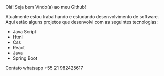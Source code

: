 Olá! Seja bem Vindo(a) ao meu Github! 

Atualmente estou trabalhando e estudando desenvolvimento de software.
Aqui estão alguns projetos que desenvolvi  com as seguintes tecnologias:
- Java Script
- Html
- Css
- React 
- Java
- Spring Boot

Contato whatsapp +55 21 982425617

